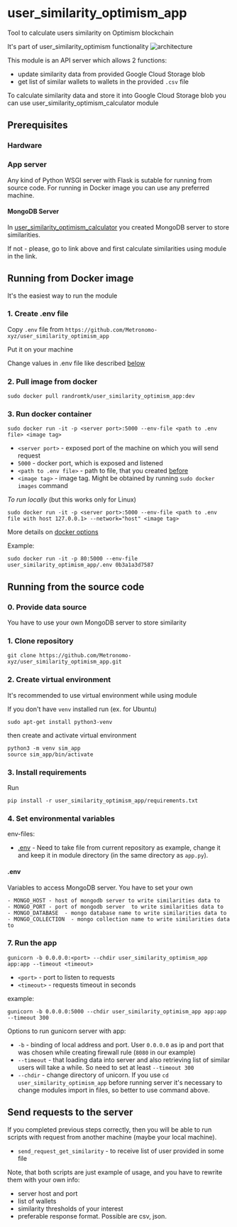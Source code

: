 # user_similarity_optimism_app
Tool to calculate users similarity on Optimism blockchain

It's part of user_similarity_optimism functionality
![architecture](http://dl3.joxi.net/drive/2024/02/25/0016/0232/1081576/76/fcf7b0a8f8.jpg)

This module is an API server which allows 2 functions:
- update similarity data from provided Google Cloud Storage blob
- get list of similar wallets to wallets in the provided `.csv` file

To calculate similarity data and store it into Google Cloud Storage blob you can use user_similarity_optimism_calculator module 

## Prerequisites

### Hardware

### App server
Any kind of Python WSGI server with Flask is sutable for running from source code.
For running in Docker image you can use any preferred machine.

#### MongoDB Server
In [user_similarity_optimism_calculator](https://github.com/Metronomo-xyz/user_similarity_optimism_calculator) you created MongoDB server to store similarities.

If not - please, go to link above and first calculate similarities using module in the link.

## Running from Docker image
It's the easiest way to run the module

### 1. Create .env file

Copy `.env` file from `https://github.com/Metronomo-xyz/user_similarity_optimism_app`

Put it on your machine

Change values in .env file like described [below](#env)

### 2. Pull image from docker

```
sudo docker pull randromtk/user_similarity_optimism_app:dev
```

### 3. Run docker container

```
sudo docker run -it -p <server port>:5000 --env-file <path to .env file> <image tag>
```
- `<server port>` - exposed port of the machine on which you will send request
- `5000` - docker port, which is exposed and listened 
- `<path to .env file>` - path to file, that you created [before](#1createenvfile)
- `<image tag>` - image tag. Might be obtained by running `sudo docker images` command

*To run locally* (but this works only for Linux) 

```
sudo docker run -it -p <server port>:5000 --env-file <path to .env file with host 127.0.0.1> --network="host" <image tag>
```

More details on [docker options](https://docs.docker.com/engine/reference/commandline/run/#publish)

Example:
```
sudo docker run -it -p 80:5000 --env-file user_similarity_optimism_app/.env 0b3a1a3d7587
```

## Running from the source code

### 0. Provide data source

You have to use your own MongoDB server to store similarity

### 1. Clone repository

`git clone https://github.com/Metronomo-xyz/user_similarity_optimism_app.git`

### 2. Create virtual environment

It's recommended to use virtual environment while using module

If you don't have `venv` installed run (ex. for Ubuntu)
```
sudo apt-get install python3-venv

```
then create and activate virtual environment
```
python3 -m venv sim_app
source sim_app/bin/activate
```

### 3. Install requirements
Run
```
pip install -r user_similarity_optimism_app/requirements.txt
```

### 4. Set environmental variables

env-files:
- [.env](#env) - Need to take file from current repository as example, change it and keep it in module directory (in the same directory as `app.py`).

#### .env

Variables to access MongoDB server. You have to set your own

```
- MONGO_HOST - host of mongodb server to write similarities data to
- MONGO_PORT - port of mongodb server  to write similarities data to
- MONGO_DATABASE  - mongo database name to write similarities data to
- MONGO_COLLECTION  - mongo collection name to write similarities data to
```

### 7. Run the app

```
gunicorn -b 0.0.0.0:<port> --chdir user_similarity_optimism_app app:app --timeout <timeout>
```
- `<port>` - port to listen to requests
- `<timeout>` - requests timeout in seconds

example:

```gunicorn -b 0.0.0.0:5000 --chdir user_similarity_optimism_app app:app --timeout 300```

Options to run gunicorn server with app:

- `-b` - binding of local address and port. User `0.0.0.0` as ip and port that was chosen while creating firewall rule (`8080` in our example) 
- `--timeout` - that loading data into server and also retrieving list of similar users will take a while. So need to set at least `--timeout 300`
- `--chdir` - change directory of unicorn. If you use `cd user_similarity_optimism_app` before running server it's necessary to change modules import in files, so better to use command above.

## Send requests to the server

If you completed previous steps correctly, then you will be able to run scripts with request from another machine (maybe your local machine).

- `send_request_get_similarity` - to receive list of user provided in some file

Note, that both scripts are just example of usage, and you have to rewrite them with your own info:

- server host and port
- list of wallets
- similarity thresholds of your interest
- preferable response format. Possible are csv, json.
